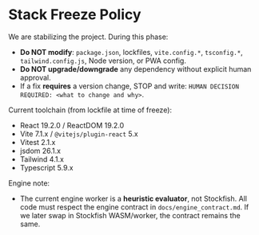 # Stack Freeze Policy

We are stabilizing the project. During this phase:
- **Do NOT modify**: `package.json`, lockfiles, `vite.config.*`, `tsconfig.*`, `tailwind.config.js`, Node version, or PWA config.
- **Do NOT upgrade/downgrade** any dependency without explicit human approval.
- If a fix **requires** a version change, STOP and write:
  `HUMAN DECISION REQUIRED: <what to change and why>`.

Current toolchain (from lockfile at time of freeze):
- React 19.2.0 / ReactDOM 19.2.0
- Vite 7.1.x / `@vitejs/plugin-react` 5.x
- Vitest 2.1.x
- jsdom 26.1.x
- Tailwind 4.1.x
- Typescript 5.9.x

Engine note:
- The current engine worker is a **heuristic evaluator**, not Stockfish. All code must respect the engine contract in `docs/engine_contract.md`. If we later swap in Stockfish WASM/worker, the contract remains the same.

